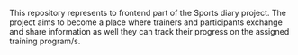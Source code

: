 This repository represents to frontend part of the Sports diary project. The project aims to become a place where trainers and participants exchange and share
information as well they can track their progress on the assigned training program/s.
